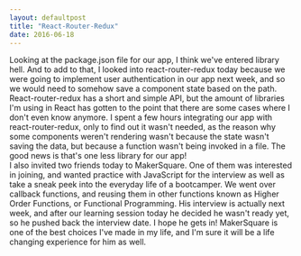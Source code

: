 ```yaml
---
layout: defaultpost
title: "React-Router-Redux"
date: 2016-06-18
---
```


Looking at the package.json file for our app, I think we've entered library hell. And to add to that, I looked into react-router-redux today because we were going to implement user authentication in our app next week, and so we would need to somehow save a component state based on the path. React-router-redux has a short and simple API, but the amount of libraries I'm using in React has gotten to the point that there are some cases where I don't even know anymore. I spent a few hours integrating our app with react-router-redux, only to find out it wasn't needed, as the reason why some components weren't rendering wasn't because the state wasn't saving the data, but because a function wasn't being invoked in a file. The good news is that's one less library for our app!<br />
I also invited two friends today to MakerSquare. One of them was interested in joining, and wanted practice with JavaScript for the interview as well as take a sneak peek into the everyday life of a bootcamper. We went over callback functions, and reusing them in other functions known as Higher Order Functions, or Functional Programming. His interview is actually next week, and after our learning session today he decided he wasn't ready yet, so he pushed back the interview date. I hope he gets in! MakerSquare is one of the best choices I've made in my life, and I'm sure it will be a life changing experience for him as well.